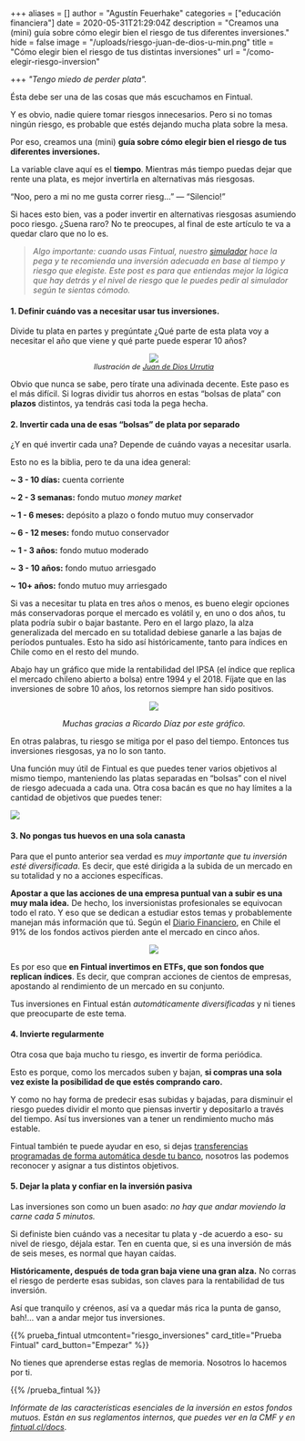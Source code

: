 +++
aliases = []
author = "Agustín Feuerhake"
categories = ["educación financiera"]
date = 2020-05-31T21:29:04Z
description = "Creamos una (mini) guía sobre cómo elegir bien el riesgo de tus diferentes inversiones."
hide = false
image = "/uploads/riesgo-juan-de-dios-u-min.png"
title = "Cómo elegir bien el riesgo de tus distintas inversiones"
url = "/como-elegir-riesgo-inversion"

+++
_"Tengo miedo de perder plata"._

Ésta debe ser una de las cosas que más escuchamos en Fintual.

Y es obvio, nadie quiere tomar riesgos innecesarios. Pero si no tomas ningún riesgo, es probable que estés dejando mucha plata sobre la mesa.

Por eso, creamos una (mini) **guía sobre cómo elegir bien el riesgo de tus diferentes inversiones.**

La variable clave aquí es el **tiempo**. Mientras más tiempo puedas dejar que rente una plata, es mejor invertirla en alternativas más riesgosas.

“Noo, pero a mi no me gusta correr riesg…” — “Silencio!”

Si haces esto bien, vas a poder invertir en alternativas riesgosas asumiendo poco riesgo. ¿Suena raro? No te preocupes, al final de este artículo te va a quedar claro que no lo es.

> _Algo importante: cuando usas Fintual, nuestro_ [_simulador_](https://fintual.cl/?utm_source=edu&utm_medium=edu&utm_campaign=conversion&utm_content=edu+elegir+bien+riesgo+inversion-279) _hace la pega y te recomienda una inversión adecuada en base al tiempo y riesgo que elegiste. Este post es para que entiendas mejor la lógica que hay detrás y el nivel de riesgo que le puedes pedir al simulador según te sientas cómodo._

#### **1. Definir cuándo vas a necesitar usar tus inversiones.**

Divide tu plata en partes y pregúntate ¿Qué parte de esta plata voy a necesitar el año que viene y qué parte puede esperar 10 años?

<div style="text-align:center">
<figure>
<img src="/uploads/riesgo-juan-de-dios-u-min.png">
<figcaption style="display:block;text-align:center;font-size:.8rem"><i>Ilustración de <a target="_blank" href="https://www.behance.net/JuandeDiosUrrutia">Juan de Dios Urrutia</a></i></figcaption>
</figure>
</div>

Obvio que nunca se sabe, pero tírate una adivinada decente. Este paso es el más difícil. Si logras dividir tus ahorros en estas “bolsas de plata” con **plazos** distintos, ya tendrás casi toda la pega hecha.

#### **2. Invertir cada una de esas “bolsas” de plata por separado**

¿Y en qué invertir cada una? Depende de cuándo vayas a necesitar usarla.

Esto no es la biblia, pero te da una idea general:

**\~ 3 - 10 días:** cuenta corriente

**\~ 2 - 3 semanas:** fondo mutuo _money market_

**\~ 1 - 6 meses:** depósito a plazo o fondo mutuo muy conservador

**\~ 6 - 12 meses:** fondo mutuo conservador

**\~** **1 - 3 años:** fondo mutuo moderado

**\~** **3 - 10 años:** fondo mutuo arriesgado

**\~** **10+ años:** fondo mutuo muy arriesgado

Si vas a necesitar tu plata en tres años o menos, es bueno elegir opciones más conservadoras porque el mercado es volátil y, en uno o dos años, tu plata podría subir o bajar bastante. Pero en el largo plazo, la alza generalizada del mercado en su totalidad debiese ganarle a las bajas de períodos puntuales. Esto ha sido así históricamente, tanto para índices en Chile como en el resto del mundo.

Abajo hay un gráfico que mide la rentabilidad del IPSA (el índice que replica el mercado chileno abierto a bolsa) entre 1994 y el 2018. Fíjate que en las inversiones de sobre 10 años, los retornos siempre han sido positivos.

<div style="text-align:center">

<figure>

<img src="/uploads/ipsa evolucion.png">

<em> Muchas gracias a Ricardo Díaz por este gráfico. </em>

</figure>

</div>

En otras palabras, tu riesgo se mitiga por el paso del tiempo. Entonces tus inversiones riesgosas, ya no lo son tanto.

Una función muy útil de Fintual es que puedes tener varios objetivos al mismo tiempo, manteniendo las platas separadas en “bolsas” con el nivel de riesgo adecuada a cada una. Otra cosa bacán es que no hay límites a la cantidad de objetivos que puedes tener:

![](/uploads/phone-goals@2x-min.png)

#### **3. No pongas tus huevos en una sola canasta**

Para que el punto anterior sea verdad es _muy importante que tu inversión esté diversificada_. Es decir, que esté dirigida a la subida de un mercado en su totalidad y no a acciones específicas.

**Apostar a que las acciones de una empresa puntual van a subir es una muy mala idea.** De hecho, los inversionistas profesionales se equivocan todo el rato. Y eso que se dedican a estudiar estos temas y probablemente manejan más información que tú. Según el [Diario Financiero](https://www.df.cl/noticias/mercados/mercados-en-accion/en-chile-91-de-los-fondos-activos-pierden-ante-el-mercado-en-cinco-anos/2018-10-26/193752.html), en Chile el 91% de los fondos activos pierden ante el mercado en cinco años.

<div style="text-align:center">
<figure>
<img src="/uploads/Funny eggs funny eggs_d05bbb_5813754-1.jpg">
</figure>
</div>

Es por eso que **en Fintual invertimos en ETFs, que son fondos que replican índices**. Es decir, que compran acciones de cientos de empresas, apostando al rendimiento de un mercado en su conjunto.

Tus inversiones en Fintual están _automáticamente diversificadas_ y ni tienes que preocuparte de este tema.

#### **4. Invierte regularmente**

Otra cosa que baja mucho tu riesgo, es invertir de forma periódica.

Esto es porque, como los mercados suben y bajan, **si compras una sola vez existe la posibilidad de que estés comprando caro.**

Y como no hay forma de predecir esas subidas y bajadas, para disminuir el riesgo puedes dividir el monto que piensas invertir y depositarlo a través del tiempo. Así tus inversiones van a tener un rendimiento mucho más estable.

Fintual también te puede ayudar en eso, si dejas [transferencias programadas de forma automática desde tu banco](https://edu.fintual.cl/como-programar-una-transferencia-mensual-en-el-banco-bci/), nosotros las podemos reconocer y asignar a tus distintos objetivos.

#### **5. Dejar la plata y confiar en la inversión pasiva**

Las inversiones son como un buen asado: _no hay que andar moviendo la carne cada 5 minutos._

Si definiste bien cuándo vas a necesitar tu plata y -de acuerdo a eso- su nivel de riesgo, déjala estar. Ten en cuenta que, si es una inversión de más de seis meses, es normal que hayan caídas.

**Históricamente, después de toda gran baja viene una gran alza.** No corras el riesgo de perderte esas subidas, son claves para la rentabilidad de tus inversión.

Así que tranquilo y créenos, así va a quedar más rica la punta de ganso, bah!... van a andar mejor tus inversiones.

{{% prueba_fintual
utmcontent="riesgo_inversiones"
card_title="Prueba Fintual"
card_button="Empezar" %}}

No tienes que aprenderse estas reglas de memoria. Nosotros lo hacemos por ti.

{{% /prueba_fintual %}}

_Infórmate de las características esenciales de la inversión en estos fondos mutuos. Están en sus reglamentos internos, que puedes ver en la CMF y en_ [_fintual.cl/docs_](http://fintual.cl/docs).